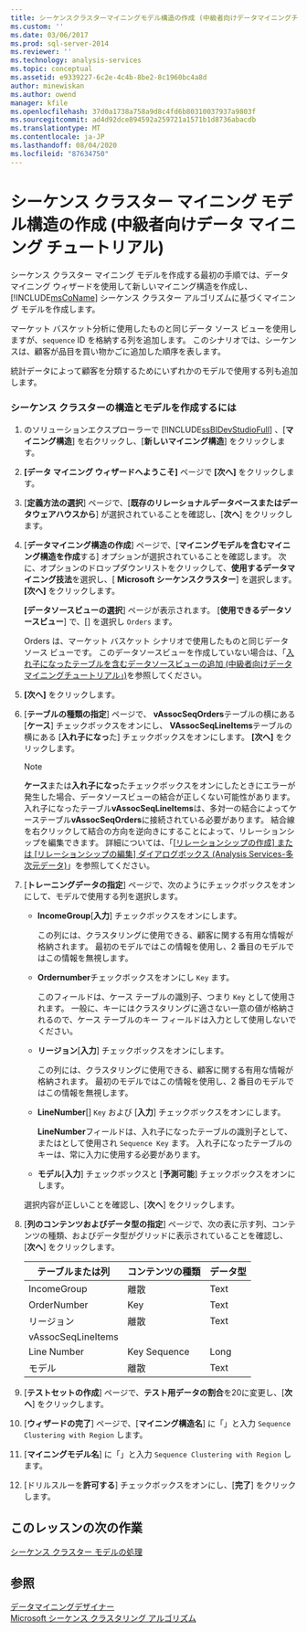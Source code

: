 ```yaml
---
title: シーケンスクラスターマイニングモデル構造の作成 (中級者向けデータマイニングチュートリアル) |Microsoft Docs
ms.custom: ''
ms.date: 03/06/2017
ms.prod: sql-server-2014
ms.reviewer: ''
ms.technology: analysis-services
ms.topic: conceptual
ms.assetid: e9339227-6c2e-4c4b-8be2-8c1960bc4a8d
author: minewiskan
ms.author: owend
manager: kfile
ms.openlocfilehash: 37d0a1738a758a9d8c4fd6b80310037937a9803f
ms.sourcegitcommit: ad4d92dce894592a259721a1571b1d8736abacdb
ms.translationtype: MT
ms.contentlocale: ja-JP
ms.lasthandoff: 08/04/2020
ms.locfileid: "87634750"
---
```

# <a name="creating-a-sequence-clustering-mining-model-structure-intermediate-data-mining-tutorial"></a>シーケンス クラスター マイニング モデル構造の作成 (中級者向けデータ マイニング チュートリアル)
  シーケンス クラスター マイニング モデルを作成する最初の手順では、データ マイニング ウィザードを使用して新しいマイニング構造を作成し、[!INCLUDE[msCoName](../includes/msconame-md.md)] シーケンス クラスター アルゴリズムに基づくマイニング モデルを作成します。  
  
 マーケット バスケット分析に使用したものと同じデータ ソース ビューを使用しますが、`sequence` ID を格納する列を追加します。 このシナリオでは、シーケンスは、顧客が品目を買い物かごに追加した順序を表します。  
  
 統計データによって顧客を分類するためにいずれかのモデルで使用する列も追加します。  
  
### <a name="to-create-a-sequence-clustering-structure-and-model"></a>シーケンス クラスターの構造とモデルを作成するには  
  
1.  のソリューションエクスプローラーで [!INCLUDE[ssBIDevStudioFull](../includes/ssbidevstudiofull-md.md)] 、[**マイニング構造**] を右クリックし、[**新しいマイニング構造**] をクリックします。  
  
2.  **[データ マイニング ウィザードへようこそ]** ページで **[次へ]** をクリックします。  
  
3.  [**定義方法の選択**] ページで、[**既存のリレーショナルデータベースまたはデータウェアハウスから**] が選択されていることを確認し、[**次へ**] をクリックします。  
  
4.  [**データマイニング構造の作成**] ページで、[**マイニングモデルを含むマイニング構造を作成**する] オプションが選択されていることを確認します。 次に、オプションのドロップダウンリストをクリックして、**使用するデータマイニング技法**を選択し、[ **Microsoft シーケンスクラスター**] を選択します。 **[次へ]** をクリックします。  
  
     **[データソースビューの選択**] ページが表示されます。 [**使用できるデータソースビュー**] で、[] を選択し `Orders` ます。  
  
     Orders は、マーケット バスケット シナリオで使用したものと同じデータ ソース ビューです。 このデータソースビューを作成していない場合は、「[入れ子になったテーブルを含むデータソースビューの追加 &#40;中級者向けデータマイニングチュートリアル」&#41;](../../2014/tutorials/adding-a-data-source-view-with-nested-tables-intermediate-data-mining-tutorial.md)を参照してください。  
  
5.  **[次へ]** をクリックします。  
  
6.  [**テーブルの種類の指定**] ページで、 **vAssocSeqOrders**テーブルの横にある [**ケース**] チェックボックスをオンにし、 **VAssocSeqLineItems**テーブルの横にある [**入れ子になっ**た] チェックボックスをオンにします。 **[次へ]** をクリックします。  
  
    > [!NOTE]  
    >  **ケース**または**入れ子になっ**たチェックボックスをオンにしたときにエラーが発生した場合、データソースビューの結合が正しくない可能性があります。 入れ子になったテーブル**vAssocSeqLineItems**は、多対一の結合によってケーステーブル**vAssocSeqOrders**に接続されている必要があります。 結合線を右クリックして結合の方向を逆向きにすることによって、リレーションシップを編集できます。 詳細については、「[[リレーションシップの作成] または [リレーションシップの編集] ダイアログボックス &#40;Analysis Services-多次元データ&#41;](../../2014/analysis-services/create-or-edit-relationship-dialog-box-analysis-services-multidimensional-data.md)」を参照してください。  
  
7.  [**トレーニングデータの指定**] ページで、次のようにチェックボックスをオンにして、モデルで使用する列を選択します。  
  
    -   **IncomeGroup**[**入力**] チェックボックスをオンにします。  
  
         この列には、クラスタリングに使用できる、顧客に関する有用な情報が格納されます。 最初のモデルではこの情報を使用し、2 番目のモデルではこの情報を無視します。  
  
    -   **Ordernumber**チェックボックスをオンにし `Key` ます。  
  
         このフィールドは、ケース テーブルの識別子、つまり `Key` として使用されます。 一般に、キーにはクラスタリングに適さない一意の値が格納されるので、ケース テーブルのキー フィールドは入力として使用しないでください。  
  
    -   **リージョン**[**入力**] チェックボックスをオンにします。  
  
         この列には、クラスタリングに使用できる、顧客に関する有用な情報が格納されます。 最初のモデルではこの情報を使用し、2 番目のモデルではこの情報を無視します。  
  
    -   **LineNumber**[] `Key` および [**入力**] チェックボックスをオンにします。  
  
         **LineNumber**フィールドは、入れ子になったテーブルの識別子として、またはとして使用され `Sequence Key` ます。 入れ子になったテーブルのキーは、常に入力に使用する必要があります。  
  
    -   **モデル**[**入力**] チェックボックスと [**予測可能**] チェックボックスをオンにします。  
  
     選択内容が正しいことを確認し、[**次へ**] をクリックします。  
  
8.  [**列のコンテンツおよびデータ型の指定**] ページで、次の表に示す列、コンテンツの種類、およびデータ型がグリッドに表示されていることを確認し、[**次へ**] をクリックします。  
  
    |テーブルまたは列|コンテンツの種類|データ型|  
    |---------------------|------------------|---------------|  
    |IncomeGroup|離散|Text|  
    |OrderNumber|Key|Text|  
    |リージョン|離散|Text|  
    |vAssocSeqLineItems|||  
    |Line Number|Key Sequence|Long|  
    |モデル|離散|Text|  
  
9. [**テストセットの作成**] ページで、**テスト用データの割合**を20に変更し、[**次へ**] をクリックします。  
  
10. [**ウィザードの完了**] ページで、[**マイニング構造名**] に「」と入力 `Sequence Clustering with Region` します。  
  
11. [**マイニングモデル名**] に「」と入力 `Sequence Clustering with Region` します。  
  
12. [ドリルスルーを**許可する**] チェックボックスをオンにし、[**完了**] をクリックします。  
  
## <a name="next-task-in-lesson"></a>このレッスンの次の作業  
 [シーケンス クラスター モデルの処理](../../2014/tutorials/processing-the-sequence-clustering-model.md)  
  
## <a name="see-also"></a>参照  
 [データマイニングデザイナー](../../2014/analysis-services/data-mining/data-mining-designer.md)   
 [Microsoft シーケンス クラスタリング アルゴリズム](../../2014/analysis-services/data-mining/microsoft-sequence-clustering-algorithm.md)  
  
  

